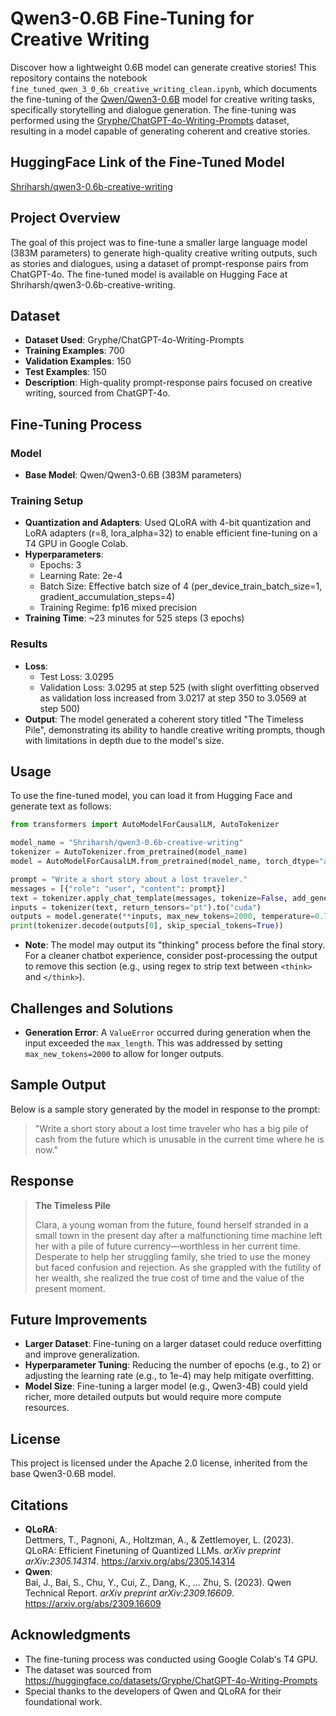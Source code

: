 # Qwen3-0.6B Fine-Tuning for Creative Writing

Discover how a lightweight 0.6B model can generate creative stories! This repository contains the notebook `fine_tuned_qwen_3_0_6b_creative_writing_clean.ipynb`, which documents the fine-tuning of the [Qwen/Qwen3-0.6B](https://huggingface.co/Qwen/Qwen3-0.6B) model for creative writing tasks, specifically storytelling and dialogue generation. The fine-tuning was performed using the [Gryphe/ChatGPT-4o-Writing-Prompts](https://huggingface.co/datasets/Gryphe/ChatGPT-4o-Writing-Prompts) dataset, resulting in a model capable of generating coherent and creative stories.

## HuggingFace Link of the Fine-Tuned Model

[Shriharsh/qwen3-0.6b-creative-writing](https://huggingface.co/Shriharsh/qwen3-0.6b-creative-writing)

## Project Overview

The goal of this project was to fine-tune a smaller large language model (383M parameters) to generate high-quality creative writing outputs, such as stories and dialogues, using a dataset of prompt-response pairs from ChatGPT-4o. The fine-tuned model is available on Hugging Face at Shriharsh/qwen3-0.6b-creative-writing.

## Dataset

- **Dataset Used**: Gryphe/ChatGPT-4o-Writing-Prompts
- **Training Examples**: 700
- **Validation Examples**: 150
- **Test Examples**: 150
- **Description**: High-quality prompt-response pairs focused on creative writing, sourced from ChatGPT-4o.

## Fine-Tuning Process

### Model

- **Base Model**: Qwen/Qwen3-0.6B (383M parameters)

### Training Setup

- **Quantization and Adapters**: Used QLoRA with 4-bit quantization and LoRA adapters (r=8, lora_alpha=32) to enable efficient fine-tuning on a T4 GPU in Google Colab.
- **Hyperparameters**:
  - Epochs: 3
  - Learning Rate: 2e-4
  - Batch Size: Effective batch size of 4 (per_device_train_batch_size=1, gradient_accumulation_steps=4)
  - Training Regime: fp16 mixed precision
- **Training Time**: \~23 minutes for 525 steps (3 epochs)

### Results

- **Loss**:
  - Test Loss: 3.0295
  - Validation Loss: 3.0295 at step 525 (with slight overfitting observed as validation loss increased from 3.0217 at step 350 to 3.0569 at step 500)
- **Output**: The model generated a coherent story titled "The Timeless Pile", demonstrating its ability to handle creative writing prompts, though with limitations in depth due to the model's size.

## Usage

To use the fine-tuned model, you can load it from Hugging Face and generate text as follows:

```python
from transformers import AutoModelForCausalLM, AutoTokenizer

model_name = "Shriharsh/qwen3-0.6b-creative-writing"
tokenizer = AutoTokenizer.from_pretrained(model_name)
model = AutoModelForCausalLM.from_pretrained(model_name, torch_dtype="auto", device_map="auto")

prompt = "Write a short story about a lost traveler."
messages = [{"role": "user", "content": prompt}]
text = tokenizer.apply_chat_template(messages, tokenize=False, add_generation_prompt=True)
inputs = tokenizer(text, return_tensors="pt").to("cuda")
outputs = model.generate(**inputs, max_new_tokens=2000, temperature=0.7, top_p=0.9)
print(tokenizer.decode(outputs[0], skip_special_tokens=True))
```

- **Note**: The model may output its "thinking" process before the final story. For a cleaner chatbot experience, consider post-processing the output to remove this section (e.g., using regex to strip text between `<think>` and `</think>`).

## Challenges and Solutions

- **Generation Error**: A `ValueError` occurred during generation when the input exceeded the `max_length`. This was addressed by setting `max_new_tokens=2000` to allow for longer outputs.

## Sample Output

Below is a sample story generated by the model in response to the prompt:

> "Write a short story about a lost time traveler who has a big pile of cash from the future which is unusable in the current time where he is now."

## Response

> **The Timeless Pile**
>
> Clara, a young woman from the future, found herself stranded in a small town in the present day after a malfunctioning time machine left her with a pile of future currency—worthless in her current time. Desperate to help her struggling family, she tried to use the money but faced confusion and rejection. As she grappled with the futility of her wealth, she realized the true cost of time and the value of the present moment.

## Future Improvements

- **Larger Dataset**: Fine-tuning on a larger dataset could reduce overfitting and improve generalization.
- **Hyperparameter Tuning**: Reducing the number of epochs (e.g., to 2) or adjusting the learning rate (e.g., to 1e-4) may help mitigate overfitting.
- **Model Size**: Fine-tuning a larger model (e.g., Qwen3-4B) could yield richer, more detailed outputs but would require more compute resources.

## License

This project is licensed under the Apache 2.0 license, inherited from the base Qwen3-0.6B model.

## Citations

- **QLoRA**:\
  Dettmers, T., Pagnoni, A., Holtzman, A., & Zettlemoyer, L. (2023). QLoRA: Efficient Finetuning of Quantized LLMs. *arXiv preprint arXiv:2305.14314*. https://arxiv.org/abs/2305.14314
- **Qwen**:\
  Bai, J., Bai, S., Chu, Y., Cui, Z., Dang, K., ... Zhu, S. (2023). Qwen Technical Report. *arXiv preprint arXiv:2309.16609*. https://arxiv.org/abs/2309.16609

## Acknowledgments

- The fine-tuning process was conducted using Google Colab's T4 GPU.
- The dataset was sourced from https://huggingface.co/datasets/Gryphe/ChatGPT-4o-Writing-Prompts
- Special thanks to the developers of Qwen and QLoRA for their foundational work.
